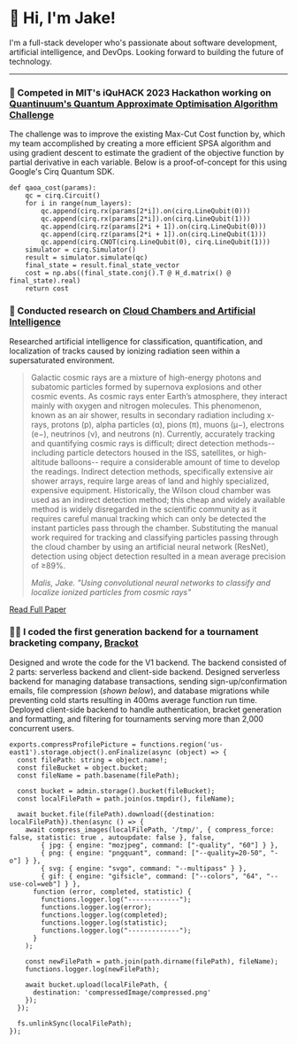 # 👋 Hi, I'm Jake!

I'm a full-stack developer who's passionate about software development, artificial intelligence, and DevOps. Looking forward to building the future of technology.

<hr/>

### 🧮 Competed in MIT's iQuHACK 2023 Hackathon working on [Quantinuum's Quantum Approximate Optimisation Algorithm Challenge](https://github.com/JakeMalis/2023_Quantinuum/blob/InsertTeamName/team_solutions/InsertTeamName/InsertTeamCode.ipynb)

The challenge was to improve the existing Max-Cut Cost function by, which my team accomplished by creating a more efficient SPSA algorithm and using gradient descent to estimate the gradient of the objective function by partial derivative in each variable. Below is a proof-of-concept for this using Google's Cirq Quantum SDK.

```
def qaoa_cost(params):
    qc = cirq.Circuit()
    for i in range(num_layers):
        qc.append(cirq.rx(params[2*i]).on(cirq.LineQubit(0)))
        qc.append(cirq.rx(params[2*i]).on(cirq.LineQubit(1)))
        qc.append(cirq.rz(params[2*i + 1]).on(cirq.LineQubit(0)))
        qc.append(cirq.rz(params[2*i + 1]).on(cirq.LineQubit(1)))
        qc.append(cirq.CNOT(cirq.LineQubit(0), cirq.LineQubit(1)))
    simulator = cirq.Simulator()
    result = simulator.simulate(qc)
    final_state = result.final_state_vector
    cost = np.abs((final_state.conj().T @ H_d.matrix() @ final_state).real)
    return cost
```

### 🔭 Conducted research on [Cloud Chambers and Artificial Intelligence](https://github.com/JakeMalis/Cloud-Chamber)
Researched artificial intelligence for classification, quantification, and localization of tracks caused by ionizing radiation seen within a supersaturated environment.

> Galactic cosmic rays are a mixture of high-energy photons and subatomic particles formed by supernova explosions and other cosmic events. As cosmic rays enter Earth’s atmosphere, they interact mainly with oxygen and nitrogen molecules. This phenomenon, known as an air shower, results in secondary radiation including x-rays, protons (p), alpha particles (α), pions (π), muons (μ−), electrons (e−), neutrinos (ν), and neutrons (n). Currently, accurately tracking and quantifying cosmic rays is difficult; direct detection methods--including particle detectors housed in the ISS, satellites, or high-altitude balloons-- require a considerable amount of time to develop the readings. Indirect detection methods, specifically extensive air shower arrays, require large areas of land and highly specialized, expensive equipment. Historically, the Wilson cloud chamber was used as an indirect detection method; this cheap and widely available method is widely disregarded in the scientific community as it requires careful manual tracking which can only be detected the instant particles pass through the chamber. Substituting the manual work required for tracking and classifying particles passing through the cloud chamber by using an artificial neural network (ResNet), detection using object detection resulted in a mean average precision of ≥89%.
> 
>  _Malis, Jake. "Using convolutional neural networks to classify and localize ionized particles from cosmic rays"_

[Read Full Paper](https://github.com/JakeMalis/CloudChamber/blob/main/cosmic%20rays%2C%20cnns%2C%20cloud%20chamber.pdf)

### 🧑‍💻 I coded the first generation backend for a tournament bracketing company, [Brackot](https://github.com/JakeMalis/brackot)

Designed and wrote the code for the V1 backend. The backend consisted of 2 parts: serverless backend and client-side backend. Designed serverless backend for managing database transactions, sending sign-up/confirmation emails, file compression (_shown below_), and database migrations while preventing cold starts resulting in 400ms average function run time. Deployed client-side backend to handle authentication, bracket generation and formatting, and filtering for tournaments serving more than 2,000 concurrent users.

```
exports.compressProfilePicture = functions.region('us-east1').storage.object().onFinalize(async (object) => {
  const filePath: string = object.name!;
  const fileBucket = object.bucket;
  const fileName = path.basename(filePath);

  const bucket = admin.storage().bucket(fileBucket);
  const localFilePath = path.join(os.tmpdir(), fileName);

  await bucket.file(filePath).download({destination: localFilePath}).then(async () => {
    await compress_images(localFilePath, '/tmp/', { compress_force: false, statistic: true , autoupdate: false }, false,
        { jpg: { engine: "mozjpeg", command: ["-quality", "60"] } },
        { png: { engine: "pngquant", command: ["--quality=20-50", "-o"] } },
        { svg: { engine: "svgo", command: "--multipass" } },
        { gif: { engine: "gifsicle", command: ["--colors", "64", "--use-col=web"] } },
      function (error, completed, statistic) {
        functions.logger.log("-------------");
        functions.logger.log(error);
        functions.logger.log(completed);
        functions.logger.log(statistic);
        functions.logger.log("-------------");
      }
    );

    const newFilePath = path.join(path.dirname(filePath), fileName);
    functions.logger.log(newFilePath);

    await bucket.upload(localFilePath, {
      destination: 'compressedImage/compressed.png'
    });
  });

  fs.unlinkSync(localFilePath);
});
```
